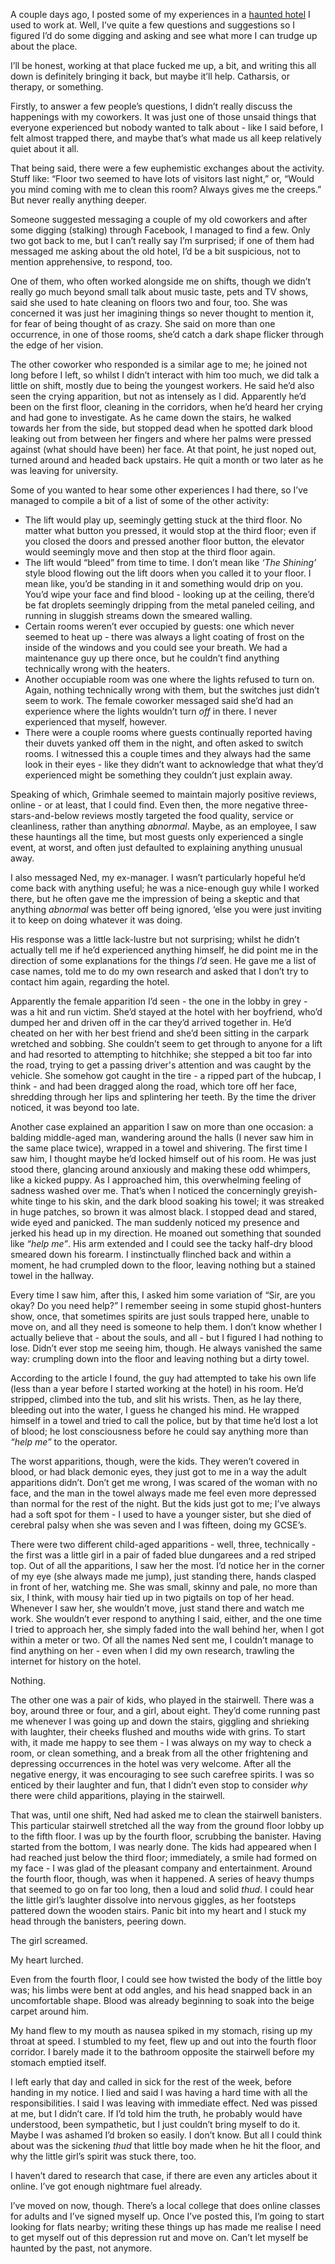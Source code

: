 A couple days ago, I posted some of my experiences in a [haunted hotel](https://www.reddit.com/r/nosleep/comments/xl5lpi/i_used_to_work_at_a_haunted_hotel/) I used to work at. Well, I’ve quite a few questions and suggestions so I figured I’d do some digging and asking and see what more I can trudge up about the place. 

I’ll be honest, working at that place fucked me up, a bit, and writing this all down is definitely bringing it back, but maybe it’ll help. Catharsis, or therapy, or something. 

Firstly, to answer a few people’s questions, I didn’t really discuss the happenings with my coworkers. It was just one of those unsaid things that everyone experienced but nobody wanted to talk about - like I said before, I felt almost trapped there, and maybe that’s what made us all keep relatively quiet about it all. 

That being said, there were a few euphemistic exchanges about the activity. Stuff like: “Floor two seemed to have lots of visitors last night,” or, “Would you mind coming with me to clean this room? Always gives me the creeps.” But never really anything deeper.

Someone suggested messaging a couple of my old coworkers and after some digging (stalking) through Facebook, I managed to find a few. Only two got back to me, but I can’t really say I’m surprised; if one of them had messaged me asking about the old hotel, I’d be a bit suspicious, not to mention apprehensive, to respond, too. 

One of them, who often worked alongside me on shifts, though we didn’t really go much beyond small talk about music taste, pets and TV shows, said she used to hate cleaning on floors two and four, too. She was concerned it was just her imagining things so never thought to mention it, for fear of being thought of as crazy. She said on more than one occurrence, in one of those rooms, she’d catch a dark shape flicker through the edge of her vision.

The other coworker who responded is a similar age to me; he joined not long before I left, so whilst I didn’t interact with him too much, we did talk a little on shift, mostly due to being the youngest workers. He said he’d also seen the crying apparition, but not as intensely as I did. Apparently he’d been on the first floor, cleaning in the corridors, when he’d heard her crying and had gone to investigate. As he came down the stairs, he walked towards her from the side, but stopped dead when he spotted dark blood leaking out from between her fingers and where her palms were pressed against (what should have been) her face. At that point, he just noped out, turned around and headed back upstairs. He quit a month or two later as he was leaving for university.

Some of you wanted to hear some other experiences I had there, so I’ve managed to compile a bit of a list of some of the other activity:

* The lift would play up, seemingly getting stuck at the third floor. No matter what button you pressed, it would stop at the third floor; even if you closed the doors and pressed another floor button, the elevator would seemingly move and then stop at the third floor again.
* The lift would “bleed” from time to time. I don’t mean like *‘The Shining’* style blood flowing out the lift doors when you called it to your floor. I mean like, you’d be standing in it and something would drip on you. You’d wipe your face and find blood - looking up at the ceiling, there’d be fat droplets seemingly dripping from the metal paneled ceiling, and running in sluggish streams down the smeared walling. 
* Certain rooms weren’t ever occupied by guests: one which never seemed to heat up - there was always a light coating of frost on the inside of the windows and you could see your breath. We had a maintenance guy up there once, but he couldn’t find anything technically wrong with the heaters. 
* Another occupiable room was one where the lights refused to turn on. Again, nothing technically wrong with them, but the switches just didn’t seem to work. The female coworker messaged said she’d had an experience where the lights wouldn’t turn *off* in there. I never experienced that myself, however. 
* There were a couple rooms where guests continually reported having their duvets yanked off them in the night, and often asked to switch rooms. I witnessed this a couple times and they always had the same look in their eyes - like they didn’t want to acknowledge that what they’d experienced might be something they couldn’t just explain away.

Speaking of which, Grimhale seemed to maintain majorly positive reviews, online - or at least, that I could find. Even then, the more negative three-stars-and-below reviews mostly targeted the food quality, service or cleanliness, rather than anything *abnormal*. Maybe, as an employee, I saw these hauntings all the time, but most guests only experienced a single event, at worst, and often just defaulted to explaining anything unusual away. 

I also messaged Ned, my ex-manager. I wasn’t particularly hopeful he’d come back with anything useful; he was a nice-enough guy while I worked there, but he often gave me the impression of being a skeptic and that anything *abnormal* was better off being ignored, ‘else you were just inviting it to keep on doing whatever it was doing.

His response was a little lack-lustre but not surprising; whilst he didn’t actually tell me if he’d experienced anything himself, he did point me in the direction of some explanations for the things *I’d* seen. He gave me a list of case names, told me to do my own research and asked that I don’t try to contact him again, regarding the hotel.

Apparently the female apparition I’d seen - the one in the lobby in grey - was a hit and run victim. She’d stayed at the hotel with her boyfriend, who’d dumped her and driven off in the car they’d arrived together in. He’d cheated on her with her best friend and she’d been sitting in the carpark wretched and sobbing. She couldn’t seem to get through to anyone for a lift and had resorted to attempting to hitchhike; she stepped a bit too far into the road, trying to get a passing driver's attention and was caught by the vehicle. She somehow got caught in the tire - a ripped part of the hubcap, I think - and had been dragged along the road, which tore off her face, shredding through her lips and splintering her teeth. By the time the driver noticed, it was beyond too late.

Another case explained an apparition I saw on more than one occasion: a balding middle-aged man, wandering around the halls (I never saw him in the same place twice), wrapped in a towel and shivering. The first time I saw him, I thought maybe he’d locked himself out of his room. He was just stood there, glancing around anxiously and making these odd whimpers, like a kicked puppy. As I approached him, this overwhelming feeling of sadness washed over me. That’s when I noticed the concerningly greyish-white tinge to his skin, and the dark blood soaking his towel; it was streaked in huge patches, so brown it was almost black. I stopped dead and stared, wide eyed and panicked. The man suddenly noticed my presence and jerked his head up in my direction. He moaned out something that sounded like *“help me”*. His arm extended and I could see the tacky half-dry blood smeared down his forearm. I instinctually flinched back and within a moment, he had crumpled down to the floor, leaving nothing but a stained towel in the hallway. 

Every time I saw him, after this, I asked him some variation of “Sir, are you okay? Do you need help?” I remember seeing in some stupid ghost-hunters show, once, that sometimes spirits are just souls trapped here, unable to move on, and all they need is someone to help them. I don’t know whether I actually believe that - about the souls, and all - but I figured I had nothing to lose. Didn’t ever stop me seeing him, though. He always vanished the same way: crumpling down into the floor and leaving nothing but a dirty towel.

According to the article I found, the guy had attempted to take his own life (less than a year before I started working at the hotel) in his room. He’d stripped, climbed into the tub, and slit his wrists. Then, as he lay there, bleeding out into the water, I guess he changed his mind. He wrapped himself in a towel and tried to call the police, but by that time he’d lost a lot of blood; he lost consciousness before he could say anything more than *“help me”* to the operator. 

The worst apparitions, though, were the kids. They weren’t covered in blood, or had black demonic eyes, they just got to me in a way the adult apparitions didn’t. Don’t get me wrong, I was scared of the woman with no face, and the man in the towel always made me feel even more depressed than normal for the rest of the night. But the kids just got to me; I’ve always had a soft spot for them - I used to have a younger sister, but she died of cerebral palsy when she was seven and I was fifteen, doing my GCSE’s. 

There were two different child-aged apparitions - well, three, technically - the first was a little girl in a pair of faded blue dungarees and a red striped top. Out of all the apparitions, I saw her the most. I’d notice her in the corner of my eye (she always made me jump), just standing there, hands clasped in front of her, watching me. She was small, skinny and pale, no more than six, I think, with mousy hair tied up in two pigtails on top of her head. Whenever I saw her, she wouldn’t move, just stand there and watch me work. She wouldn’t ever respond to anything I said, either, and the one time I tried to approach her, she simply faded into the wall behind her, when I got within a meter or two. Of all the names Ned sent me, I couldn’t manage to find anything on her - even when I did my own research, trawling the internet for history on the hotel.

Nothing.

The other one was a pair of kids, who played in the stairwell. There was a boy, around three or four, and a girl, about eight. They’d come running past me whenever I was going up and down the stairs, giggling and shrieking with laughter, their cheeks flushed and mouths wide with grins. To start with, it made me happy to see them - I was always on my way to check a room, or clean something, and a break from all the other frightening and depressing occurrences in the hotel was very welcome. After all the negative energy, it was encouraging to see such carefree spirits. I was so enticed by their laughter and fun, that I didn’t even stop to consider *why* there were child apparitions, playing in the stairwell. 

That was, until one shift, Ned had asked me to clean the stairwell banisters. This particular stairwell stretched all the way from the ground floor lobby up to the fifth floor. I was up by the fourth floor, scrubbing the banister. Having started from the bottom, I was nearly done. The kids had appeared when I had reached just below the third floor; immediately, a smile had formed on my face - I was glad of the pleasant company and entertainment. Around the fourth floor, though, was when it happened. A series of heavy thumps that seemed to go on far too long, then a loud and solid *thud*. I could hear the little girl’s laughter dissolve into nervous giggles, as her footsteps pattered down the wooden stairs. Panic bit into my heart and I stuck my head through the banisters, peering down.

The girl screamed.

My heart lurched. 

Even from the fourth floor, I could see how twisted the body of the little boy was; his limbs were bent at odd angles, and his head snapped back in an uncomfortable shape. Blood was already beginning to soak into the beige carpet around him. 

My hand flew to my mouth as nausea spiked in my stomach, rising up my throat at speed. I stumbled to my feet, flew up and out into the fourth floor corridor. I barely made it to the bathroom opposite the stairwell before my stomach emptied itself. 

I left early that day and called in sick for the rest of the week, before handing in my notice. I lied and said I was having a hard time with all the responsibilities. I said I was leaving with immediate effect. Ned was pissed at me, but I didn’t care. If I’d told him the truth, he probably would have understood, been sympathetic, but I just couldn’t bring myself to do it. Maybe I was ashamed I’d broken so easily. I don’t know. But all I could think about was the sickening *thud* that little boy made when he hit the floor, and why the little girl’s spirit was stuck there, too. 

I haven’t dared to research that case, if there are even any articles about it online. I’ve got enough nightmare fuel already. 

I’ve moved on now, though. There’s a local college that does online classes for adults and I’ve signed myself up. Once I’ve posted this, I’m going to start looking for flats nearby; writing these things up has made me realise I need to get myself out of this depression rut and move on. Can’t let myself be haunted by the past, not anymore.